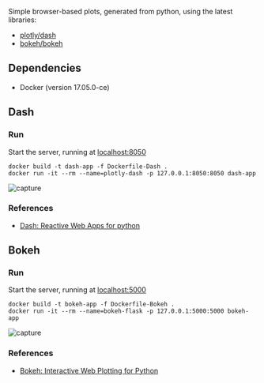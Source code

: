 
Simple browser-based plots, generated from python, using the latest libraries:

* [plotly/dash](#dash)
* [bokeh/bokeh](#bokeh)

## Dependencies

* Docker (version 17.05.0-ce)

## Dash
### Run

Start the server, running at [localhost:8050](http://localhost:8050/)

```
docker build -t dash-app -f Dockerfile-Dash .
docker run -it --rm --name=plotly-dash -p 127.0.0.1:8050:8050 dash-app
```

![capture](https://user-images.githubusercontent.com/4110571/28351239-2a56e580-6c14-11e7-8101-04c6e5de030e.gif)

### References

* [Dash: Reactive Web Apps for python](https://github.com/plotly/dash)

## Bokeh
### Run

Start the server, running at [localhost:5000](http://localhost:5000/)
```
docker build -t bokeh-app -f Dockerfile-Bokeh .
docker run -it --rm --name=bokeh-flask -p 127.0.0.1:5000:5000 bokeh-app
```

![capture](https://user-images.githubusercontent.com/4110571/28354482-a42396f4-6c25-11e7-8bc9-c03be132b6b5.gif)

### References

* [Bokeh: Interactive Web Plotting for Python](https://github.com/bokeh/bokeh)

